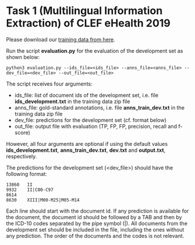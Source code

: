 # Task 1 (Multilingual Information Extraction) of CLEF eHealth 2019 

Please download our [training data from here](https://www.openagrar.de/receive/openagrar_mods_00046540?lang=en).

Run the script **evaluation.py** for the evaluation of the development set as shown below:

```
python3 evaluation.py --ids_file=<ids_file> --anns_file=<anns_file> --dev_file=<dev_file> --out_file=<out_file>
```

The script receives four arguments:

- ids_file: list of document ids of the development set, i.e. file **ids_development.txt** in the training data zip file
- anns_file: gold-standard annotations, i.e. file **anns_train_dev.txt** in the training data zip file
- dev_file: predictions for the development set (cf. format below)
- out_file: output file with evaluation (TP, FP, FP, precision, recall and f-score)

However, all four arguments are optional if using the default values **ids_development.txt**, **anns_train_dev.txt**, **dev.txt** and **output.txt**, respectively. 

The predictions for the development set (<dev_file>) should have the following format:

```
13860	II
9932	II|C00-C97
8614
8630	XIII|M00-M25|M05-M14
```

Each line should start with the document id. If any prediction is available for the document, the document id should be followed by a TAB and then by the ICD-10 codes separated by the pipe symbol (|). All documents from the development set should be included in the file, including the ones without any prediction. The order of the documents and the codes is not relevant.






